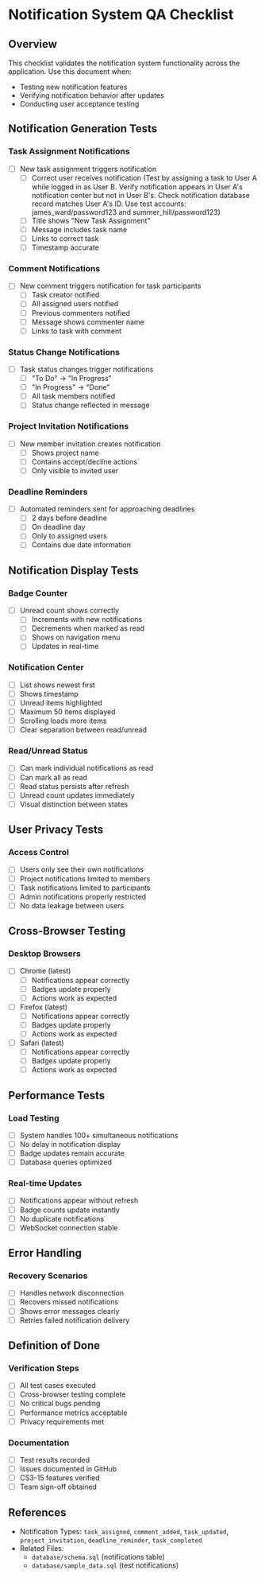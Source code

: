 # Notification System QA Checklist

## Overview
This checklist validates the notification system functionality across the application. Use this document when:
- Testing new notification features
- Verifying notification behavior after updates
- Conducting user acceptance testing

## Notification Generation Tests

### Task Assignment Notifications
- [ ] New task assignment triggers notification
  - [ ] Correct user receives notification
      (Test by assigning a task to User A while logged in as User B. 
       Verify notification appears in User A's notification center but not in User B's. 
       Check notification database record matches User A's ID. 
       Use test accounts: james_ward/password123 and summer_hill/password123)
  - [ ] Title shows "New Task Assignment"
  - [ ] Message includes task name
  - [ ] Links to correct task
  - [ ] Timestamp accurate

### Comment Notifications
- [ ] New comment triggers notification for task participants
  - [ ] Task creator notified
  - [ ] All assigned users notified
  - [ ] Previous commenters notified
  - [ ] Message shows commenter name
  - [ ] Links to task with comment

### Status Change Notifications
- [ ] Task status changes trigger notifications
  - [ ] "To Do" → "In Progress"
  - [ ] "In Progress" → "Done"
  - [ ] All task members notified
  - [ ] Status change reflected in message

### Project Invitation Notifications
- [ ] New member invitation creates notification
  - [ ] Shows project name
  - [ ] Contains accept/decline actions
  - [ ] Only visible to invited user

### Deadline Reminders
- [ ] Automated reminders sent for approaching deadlines
  - [ ] 2 days before deadline
  - [ ] On deadline day
  - [ ] Only to assigned users
  - [ ] Contains due date information

## Notification Display Tests

### Badge Counter
- [ ] Unread count shows correctly
  - [ ] Increments with new notifications
  - [ ] Decrements when marked as read
  - [ ] Shows on navigation menu
  - [ ] Updates in real-time

### Notification Center
- [ ] List shows newest first
- [ ] Shows timestamp
- [ ] Unread items highlighted
- [ ] Maximum 50 items displayed
- [ ] Scrolling loads more items
- [ ] Clear separation between read/unread

### Read/Unread Status
- [ ] Can mark individual notifications as read
- [ ] Can mark all as read
- [ ] Read status persists after refresh
- [ ] Unread count updates immediately
- [ ] Visual distinction between states

## User Privacy Tests

### Access Control
- [ ] Users only see their own notifications
- [ ] Project notifications limited to members
- [ ] Task notifications limited to participants
- [ ] Admin notifications properly restricted
- [ ] No data leakage between users

## Cross-Browser Testing

### Desktop Browsers
- [ ] Chrome (latest)
  - [ ] Notifications appear correctly
  - [ ] Badges update properly
  - [ ] Actions work as expected
  
- [ ] Firefox (latest)
  - [ ] Notifications appear correctly
  - [ ] Badges update properly
  - [ ] Actions work as expected
  
- [ ] Safari (latest)
  - [ ] Notifications appear correctly
  - [ ] Badges update properly
  - [ ] Actions work as expected

## Performance Tests

### Load Testing
- [ ] System handles 100+ simultaneous notifications
- [ ] No delay in notification display
- [ ] Badge updates remain accurate
- [ ] Database queries optimized

### Real-time Updates
- [ ] Notifications appear without refresh
- [ ] Badge counts update instantly
- [ ] No duplicate notifications
- [ ] WebSocket connection stable

## Error Handling

### Recovery Scenarios
- [ ] Handles network disconnection
- [ ] Recovers missed notifications
- [ ] Shows error messages clearly
- [ ] Retries failed notification delivery

## Definition of Done

### Verification Steps
- [ ] All test cases executed
- [ ] Cross-browser testing complete
- [ ] No critical bugs pending
- [ ] Performance metrics acceptable
- [ ] Privacy requirements met

### Documentation
- [ ] Test results recorded
- [ ] Issues documented in GitHub
- [ ] CS3-15 features verified
- [ ] Team sign-off obtained

## References
- Notification Types: `task_assigned`, `comment_added`, `task_updated`, `project_invitation`, `deadline_reminder`, `task_completed`
- Related Files: 
  - `database/schema.sql` (notifications table)
  - `database/sample_data.sql` (test notifications)